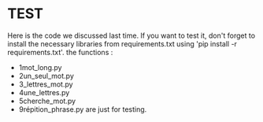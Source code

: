 # TEST

Here is the code we discussed last time.
If you want to test it, don't forget to install the necessary libraries from requirements.txt using 'pip install -r requirements.txt'.
the functions : 
- 1mot_long.py
- 2un_seul_mot.py
- 3_lettres_mot.py 
- 4une_lettres.py
- 5cherche_mot.py
- 9répition_phrase.py
are just for testing.
